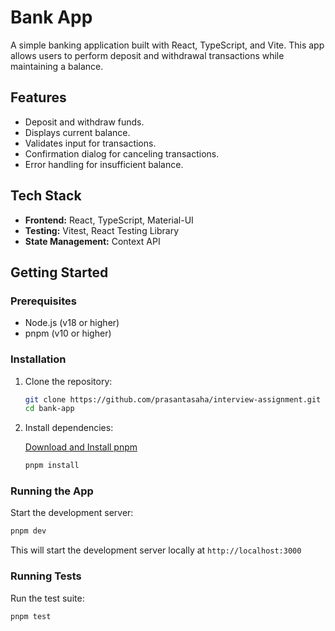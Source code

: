 # Bank App

A simple banking application built with React, TypeScript, and Vite. This app allows users to perform deposit and withdrawal transactions while maintaining a balance.

## Features

- Deposit and withdraw funds.
- Displays current balance.
- Validates input for transactions.
- Confirmation dialog for canceling transactions.
- Error handling for insufficient balance.

## Tech Stack

- **Frontend:** React, TypeScript, Material-UI
- **Testing:** Vitest, React Testing Library
- **State Management:** Context API

## Getting Started

### Prerequisites

- Node.js (v18 or higher)
- pnpm (v10 or higher)

### Installation

1. Clone the repository:
   ```bash
   git clone https://github.com/prasantasaha/interview-assignment.git
   cd bank-app
   ```
2. Install dependencies:

   [Download and Install pnpm](https://pnpm.io/installation)

   ```bash
   pnpm install
   ```

### Running the App

Start the development server:

```bash
pnpm dev
```

This will start the development server locally at `http://localhost:3000`

### Running Tests

Run the test suite:

```bash
pnpm test
```
